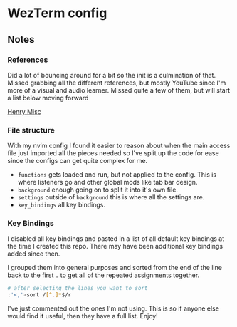 # WezTerm config

## Notes

### References

Did a lot of bouncing around for a bit so the init is a culmination of that. Missed grabbing all the different references, but mostly YouTube since I'm more of a visual and audio learner. Missed quite a few of them, but will start a list below moving forward

[Henry Misc](https://www.youtube.com/watch?v=e34qllePuoc&list=PLAO5sxaZG8LbkrlrY2_RLVdKJCC33yOvp&index=3)

### File structure

With my nvim config I found it easier to reason about when the main access file just imported all the pieces needed so I've split up the code for ease since the configs can get quite complex for me.

- `functions` gets loaded and run, but not applied to the config. This is where listeners go and other global mods like tab bar design.
- `background` enough going on to split it into it's own file.
- `settings` outside of `background` this is where all the settings are.
- `key_bindings` all key bindings.

### Key Bindings

I disabled all key bindings and pasted in a list of all default key bindings at the time I created this repo. There may have been additional key bindings added since then.

I grouped them into general purposes and sorted from the end of the line back to the first `.` to get all of the repeated assignments together.

```bash
# after selecting the lines you want to sort
:'<,'>sort /[^.]*$/r
```

I've just commented out the ones I'm not using. This is so if anyone else would find it useful, then they have a full list. Enjoy!
